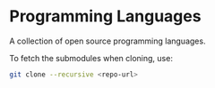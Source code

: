 # Programming Languages

A collection of open source programming languages.

To fetch the submodules when cloning, use:

~~~ sh
git clone --recursive <repo-url>
~~~
